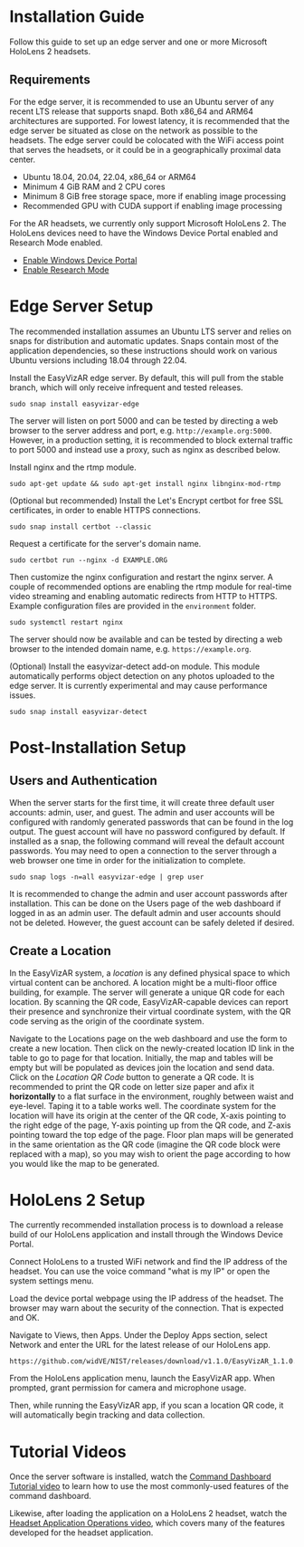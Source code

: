 # Installation Guide

Follow this guide to set up an edge server and one or more Microsoft HoloLens 2
headsets.

## Requirements

For the edge server, it is recommended to use an Ubuntu server of
any recent LTS release that supports snapd. Both x86_64 and ARM64
architectures are supported.  For lowest latency, it is recommended that
the edge server be situated as close on the network as possible to the
headsets. The edge server could be colocated with the WiFi access point
that serves the headsets, or it could be in a geographically proximal
data center.

* Ubuntu 18.04, 20.04, 22.04, x86_64 or ARM64
* Minimum 4 GiB RAM and 2 CPU cores
* Minimum 8 GiB free storage space, more if enabling image processing
* Recommended GPU with CUDA support if enabling image processing

For the AR headsets, we currently only support Microsoft HoloLens 2.
The HoloLens devices need to have the Windows Device Portal enabled
and Research Mode enabled.

* [Enable Windows Device Portal](https://learn.microsoft.com/en-us/windows/mixed-reality/develop/advanced-concepts/using-the-windows-device-portal)
* [Enable Research Mode](https://learn.microsoft.com/en-us/windows/mixed-reality/develop/advanced-concepts/research-mode)

# Edge Server Setup

The recommended installation assumes an Ubuntu LTS server and relies on snaps
for distribution and automatic updates. Snaps contain most of the application
dependencies, so these instructions should work on various Ubuntu versions
including 18.04 through 22.04.

Install the EasyVizAR edge server. By default, this will pull from the stable
branch, which will only receive infrequent and tested releases.

```console
sudo snap install easyvizar-edge
```

The server will listen on port 5000 and can be tested by directing a web
browser to the server address and port, e.g. `http://example.org:5000`.
However, in a production setting, it is recommended to block external traffic
to port 5000 and instead use a proxy, such as nginx as described below.

Install nginx and the rtmp module.

```console
sudo apt-get update && sudo apt-get install nginx libnginx-mod-rtmp
```

(Optional but recommended) Install the Let's Encrypt certbot for free SSL
certificates, in order to enable HTTPS connections.

```console
sudo snap install certbot --classic
```

Request a certificate for the server's domain name.

```console
sudo certbot run --nginx -d EXAMPLE.ORG
```

Then customize the nginx configuration and restart the nginx server. A couple
of recommended options are enabling the rtmp module for real-time video
streaming and enabling automatic redirects from HTTP to HTTPS. Example
configuration files are provided in the `environment` folder.

```console
sudo systemctl restart nginx
```

The server should now be available and can be tested by directing a web
browser to the intended domain name, e.g. `https://example.org`.

(Optional) Install the easyvizar-detect add-on module. This module
automatically performs object detection on any photos uploaded to the edge
server. It is currently experimental and may cause performance issues.

```console
sudo snap install easyvizar-detect
```

# Post-Installation Setup

## Users and Authentication

When the server starts for the first time, it will create three default user
accounts: admin, user, and guest. The admin and user accounts will be
configured with randomly generated passwords that can be found in the log
output.  The guest account will have no password configured by default.  If
installed as a snap, the following command will reveal the default account
passwords. You may need to open a connection to the server through a web
browser one time in order for the initialization to complete.

```console
sudo snap logs -n=all easyvizar-edge | grep user
```

It is recommended to change the admin and user account passwords after
installation. This can be done on the Users page of the web dashboard if
logged in as an admin user. The default admin and user accounts should not
be deleted.  However, the guest account can be safely deleted if desired.

## Create a Location

In the EasyVizAR system, a *location* is any defined physical space to
which virtual content can be anchored. A location might be a multi-floor
office building, for example. The server will generate a unique QR code
for each location. By scanning the QR code, EasyVizAR-capable devices can
report their presence and synchronize their virtual coordinate system,
with the QR code serving as the origin of the coordinate system.

Navigate to the Locations page on the web dashboard and use the form to
create a new location. Then click on the newly-created location ID link in
the table to go to page for that location. Initially, the map and tables
will be empty but will be populated as devices join the location and send
data. Click on the *Location QR Code* button to generate a QR code. It
is recommended to print the QR code on letter size paper and afix it
**horizontally** to a flat surface in the environment, roughly between
waist and eye-level. Taping it to a table works well.  The coordinate
system for the location will have its origin at the center of the QR
code, X-axis pointing to the right edge of the page, Y-axis pointing up
from the QR code, and Z-axis pointing toward the top edge of the page.
Floor plan maps will be generated in the same orientation as the QR code
(imagine the QR code block were replaced with a map), so you may wish to
orient the page according to how you would like the map to be generated.

# HoloLens 2 Setup

The currently recommended installation process is to download a release build
of our HoloLens application and install through the Windows Device Portal.

Connect HoloLens to a trusted WiFi network and find the IP address of the
headset. You can use the voice command "what is my IP" or open the system
settings menu.

Load the device portal webpage using the IP address of the headset. The browser
may warn about the security of the connection. That is expected and OK.

Navigate to Views, then Apps. Under the Deploy Apps section, select Network
and enter the URL for the latest release of our HoloLens app.

    https://github.com/widVE/NIST/releases/download/v1.1.0/EasyVizAR_1.1.0.0_arm64_Master.msixbundle

From the HoloLens application menu, launch the EasyVizAR app. When prompted,
grant permission for camera and microphone usage.

Then, while running the EasyVizAR app, if you scan a location QR code, it
will automatically begin tracking and data collection.

# Tutorial Videos

Once the server software is installed, watch the [Command Dashboard Tutorial video](https://youtu.be/HPPaKLYRelc)
to learn how to use the most commonly-used features of the command dashboard.

Likewise, after loading the application on a HoloLens 2 headset, watch the
[Headset Application Operations video](https://youtu.be/6akYBMIhIvE),
which covers many of the features developed for the headset application.
